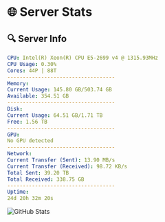 # 🌐 Server Stats
## 🔍 Server Info
```yaml
CPU: Intel(R) Xeon(R) CPU E5-2699 v4 @ 1315.93MHz
CPU Usage: 0.30%
Cores: 44P | 88T
-----------------------------------
Memory:
Current Usage: 145.80 GB/503.74 GB
Available: 354.51 GB
-----------------------------------
Disk:
Current Usage: 64.51 GB/1.71 TB
Free: 1.56 TB
-----------------------------------
GPU:
No GPU detected
-----------------------------------
Network:
Current Transfer (Sent): 13.90 MB/s
Current Transfer (Received): 98.72 KB/s
Total Sent: 39.20 TB
Total Received: 338.75 GB
-----------------------------------
Uptime:
24d 20h 32m 20s
```
![GitHub Stats](https://img.shields.io/badge/Updated-2025-04-01_17:55:09-blue)